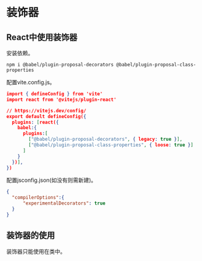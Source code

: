 # 装饰器

## React中使用装饰器

安装依赖。

```shell
npm i @babel/plugin-proposal-decorators @babel/plugin-proposal-class-properties
```

配置vite.config.js。

```json
import { defineConfig } from 'vite'
import react from '@vitejs/plugin-react'

// https://vitejs.dev/config/
export default defineConfig({
  plugins: [react({
    babel:{
      plugins:[
        ["@babel/plugin-proposal-decorators", { legacy: true }],
        ["@babel/plugin-proposal-class-properties", { loose: true }]
      ]
    }
  })],
})
```

配置jsconfig.json(如没有则需新建)。

```json
{
  "compilerOptions":{
      "experimentalDecorators": true
  }
}
```

## 装饰器的使用

装饰器只能使用在类中。

